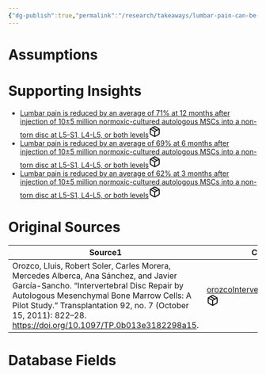 ```yaml
---
{"dg-publish":true,"permalink":"/research/takeaways/lumbar-pain-can-be-reduced-within-3-months-after-injection-of-10-5-million-normoxic-cultured-autologous-ms-cs-into-a-non-torn-disc-at-l5-s1-l4-l5-or-both-levels/"}
---
```


# Assumptions
<div><ul class="dataview list-view-ul"></ul></div>

# Supporting Insights
<div><ul class="dataview list-view-ul"><li><span><a data-tooltip-position="top" aria-label="Research/Insights/Lumbar pain is reduced by an average of 71% at 12 months after injection of 10±5 million normoxic-cultured autologous MSCs into a non-torn disc at L5-S1, L4-L5, or both levels.md" data-href="Research/Insights/Lumbar pain is reduced by an average of 71% at 12 months after injection of 10±5 million normoxic-cultured autologous MSCs into a non-torn disc at L5-S1, L4-L5, or both levels.md" href="Research/Insights/Lumbar pain is reduced by an average of 71% at 12 months after injection of 10±5 million normoxic-cultured autologous MSCs into a non-torn disc at L5-S1, L4-L5, or both levels.md" class="internal-link" target="_blank" rel="noopener" fileclass-name="Research Links">Lumbar pain is reduced by an average of 71% at 12 months after injection of 10±5 million normoxic-cultured autologous MSCs into a non-torn disc at L5-S1, L4-L5, or both levels</a><a class="metadata-menu fileclass-icon"><svg xmlns="http://www.w3.org/2000/svg" width="24" height="24" viewBox="0 0 24 24" fill="none" stroke="currentColor" stroke-width="2" stroke-linecap="round" stroke-linejoin="round" class="svg-icon lucide-package"><path d="m7.5 4.27 9 5.15"></path><path d="M21 8a2 2 0 0 0-1-1.73l-7-4a2 2 0 0 0-2 0l-7 4A2 2 0 0 0 3 8v8a2 2 0 0 0 1 1.73l7 4a2 2 0 0 0 2 0l7-4A2 2 0 0 0 21 16Z"></path><path d="m3.3 7 8.7 5 8.7-5"></path><path d="M12 22V12"></path></svg></a></span></li><li><span><a data-tooltip-position="top" aria-label="Research/Insights/Lumbar pain is reduced by an average of 69% at 6 months after injection of 10±5 million normoxic-cultured autologous MSCs into a non-torn disc at L5-S1, L4-L5, or both levels.md" data-href="Research/Insights/Lumbar pain is reduced by an average of 69% at 6 months after injection of 10±5 million normoxic-cultured autologous MSCs into a non-torn disc at L5-S1, L4-L5, or both levels.md" href="Research/Insights/Lumbar pain is reduced by an average of 69% at 6 months after injection of 10±5 million normoxic-cultured autologous MSCs into a non-torn disc at L5-S1, L4-L5, or both levels.md" class="internal-link" target="_blank" rel="noopener" fileclass-name="Research Links">Lumbar pain is reduced by an average of 69% at 6 months after injection of 10±5 million normoxic-cultured autologous MSCs into a non-torn disc at L5-S1, L4-L5, or both levels</a><a class="metadata-menu fileclass-icon"><svg xmlns="http://www.w3.org/2000/svg" width="24" height="24" viewBox="0 0 24 24" fill="none" stroke="currentColor" stroke-width="2" stroke-linecap="round" stroke-linejoin="round" class="svg-icon lucide-package"><path d="m7.5 4.27 9 5.15"></path><path d="M21 8a2 2 0 0 0-1-1.73l-7-4a2 2 0 0 0-2 0l-7 4A2 2 0 0 0 3 8v8a2 2 0 0 0 1 1.73l7 4a2 2 0 0 0 2 0l7-4A2 2 0 0 0 21 16Z"></path><path d="m3.3 7 8.7 5 8.7-5"></path><path d="M12 22V12"></path></svg></a></span></li><li><span><a data-tooltip-position="top" aria-label="Research/Insights/Lumbar pain is reduced by an average of 62% at 3 months after injection of 10±5 million normoxic-cultured autologous MSCs into a non-torn disc at L5-S1, L4-L5, or both levels.md" data-href="Research/Insights/Lumbar pain is reduced by an average of 62% at 3 months after injection of 10±5 million normoxic-cultured autologous MSCs into a non-torn disc at L5-S1, L4-L5, or both levels.md" href="Research/Insights/Lumbar pain is reduced by an average of 62% at 3 months after injection of 10±5 million normoxic-cultured autologous MSCs into a non-torn disc at L5-S1, L4-L5, or both levels.md" class="internal-link" target="_blank" rel="noopener" fileclass-name="Research Links">Lumbar pain is reduced by an average of 62% at 3 months after injection of 10±5 million normoxic-cultured autologous MSCs into a non-torn disc at L5-S1, L4-L5, or both levels</a><a class="metadata-menu fileclass-icon"><svg xmlns="http://www.w3.org/2000/svg" width="24" height="24" viewBox="0 0 24 24" fill="none" stroke="currentColor" stroke-width="2" stroke-linecap="round" stroke-linejoin="round" class="svg-icon lucide-package"><path d="m7.5 4.27 9 5.15"></path><path d="M21 8a2 2 0 0 0-1-1.73l-7-4a2 2 0 0 0-2 0l-7 4A2 2 0 0 0 3 8v8a2 2 0 0 0 1 1.73l7 4a2 2 0 0 0 2 0l7-4A2 2 0 0 0 21 16Z"></path><path d="m3.3 7 8.7 5 8.7-5"></path><path d="M12 22V12"></path></svg></a></span></li></ul></div>

# Original Sources
<div><table class="dataview table-view-table"><thead class="table-view-thead"><tr class="table-view-tr-header"><th class="table-view-th"><span>Source</span><span class="dataview small-text">1</span></th><th class="table-view-th"><span>Citation Key</span></th></tr></thead><tbody class="table-view-tbody"><tr><td><span>Orozco, Lluis, Robert Soler, Carles Morera, Mercedes Alberca, Ana Sánchez, and Javier García-Sancho. “Intervertebral Disc Repair by Autologous Mesenchymal Bone Marrow Cells: A Pilot Study.” Transplantation 92, no. 7 (October 15, 2011): 822–28. <a rel="noopener" class="external-link" href="https://doi.org/10.1097/TP.0b013e3182298a15" target="_blank">https://doi.org/10.1097/TP.0b013e3182298a15</a>.</span></td><td><span><a data-tooltip-position="top" aria-label="Research/Evidence Sources/orozcoIntervertebralDiscRepair2011.md" data-href="Research/Evidence Sources/orozcoIntervertebralDiscRepair2011.md" href="Research/Evidence Sources/orozcoIntervertebralDiscRepair2011.md" class="internal-link" target="_blank" rel="noopener" fileclass-name="Research Links">orozcoIntervertebralDiscRepair2011</a><a class="metadata-menu fileclass-icon"><svg xmlns="http://www.w3.org/2000/svg" width="24" height="24" viewBox="0 0 24 24" fill="none" stroke="currentColor" stroke-width="2" stroke-linecap="round" stroke-linejoin="round" class="svg-icon lucide-package"><path d="m7.5 4.27 9 5.15"></path><path d="M21 8a2 2 0 0 0-1-1.73l-7-4a2 2 0 0 0-2 0l-7 4A2 2 0 0 0 3 8v8a2 2 0 0 0 1 1.73l7 4a2 2 0 0 0 2 0l7-4A2 2 0 0 0 21 16Z"></path><path d="m3.3 7 8.7 5 8.7-5"></path><path d="M12 22V12"></path></svg></a></span></td></tr></tbody></table></div>

# Database Fields